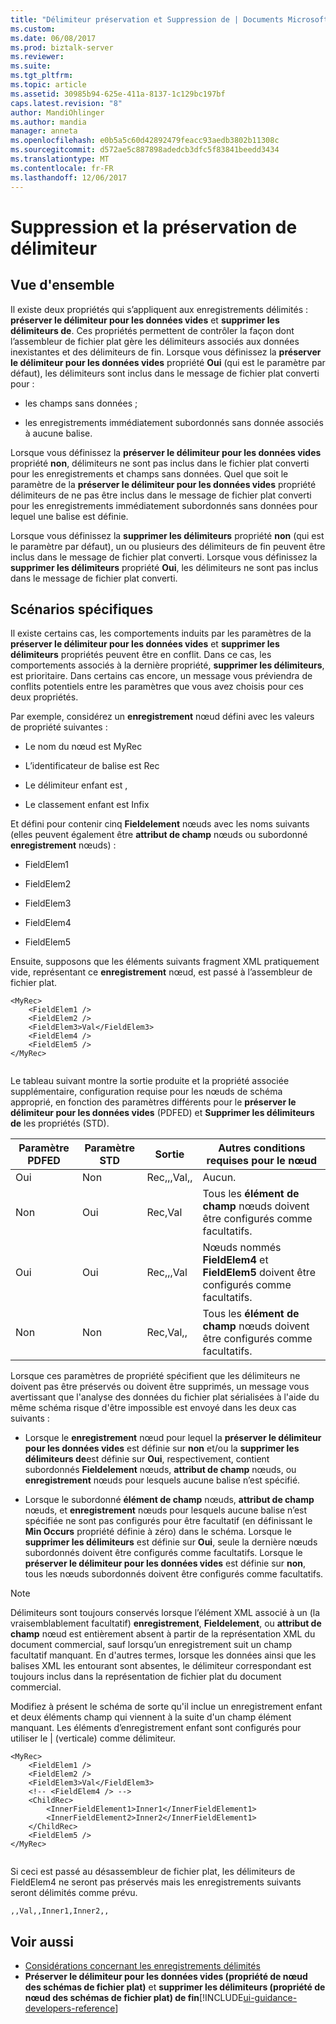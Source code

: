 ```yaml
---
title: "Délimiteur préservation et Suppression de | Documents Microsoft"
ms.custom: 
ms.date: 06/08/2017
ms.prod: biztalk-server
ms.reviewer: 
ms.suite: 
ms.tgt_pltfrm: 
ms.topic: article
ms.assetid: 30985b94-625e-411a-8137-1c129bc197bf
caps.latest.revision: "8"
author: MandiOhlinger
ms.author: mandia
manager: anneta
ms.openlocfilehash: e0b5a5c60d42892479feacc93aedb3802b11308c
ms.sourcegitcommit: d572ae5c887898adedcb3dfc5f83841beedd3434
ms.translationtype: MT
ms.contentlocale: fr-FR
ms.lasthandoff: 12/06/2017
---
```

# <a name="delimiter-preservation-and-suppression"></a>Suppression et la préservation de délimiteur

## <a name="overview"></a>Vue d'ensemble
Il existe deux propriétés qui s’appliquent aux enregistrements délimités : **préserver le délimiteur pour les données vides** et **supprimer les délimiteurs de**. Ces propriétés permettent de contrôler la façon dont l’assembleur de fichier plat gère les délimiteurs associés aux données inexistantes et des délimiteurs de fin. Lorsque vous définissez la **préserver le délimiteur pour les données vides** propriété **Oui** (qui est le paramètre par défaut), les délimiteurs sont inclus dans le message de fichier plat converti pour :  
  
-   les champs sans données ;  
  
-   les enregistrements immédiatement subordonnés sans donnée associés à aucune balise.  
  
 Lorsque vous définissez la **préserver le délimiteur pour les données vides** propriété **non**, délimiteurs ne sont pas inclus dans le fichier plat converti pour les enregistrements et champs sans données. Quel que soit le paramètre de la **préserver le délimiteur pour les données vides** propriété délimiteurs de ne pas être inclus dans le message de fichier plat converti pour les enregistrements immédiatement subordonnés sans données pour lequel une balise est définie.  
  
 Lorsque vous définissez la **supprimer les délimiteurs** propriété **non** (qui est le paramètre par défaut), un ou plusieurs des délimiteurs de fin peuvent être inclus dans le message de fichier plat converti. Lorsque vous définissez la **supprimer les délimiteurs** propriété **Oui**, les délimiteurs ne sont pas inclus dans le message de fichier plat converti.  

## <a name="special-scenarios"></a>Scénarios spécifiques  
 Il existe certains cas, les comportements induits par les paramètres de la **préserver le délimiteur pour les données vides** et **supprimer les délimiteurs** propriétés peuvent être en conflit. Dans ce cas, les comportements associés à la dernière propriété, **supprimer les délimiteurs**, est prioritaire. Dans certains cas encore, un message vous préviendra de conflits potentiels entre les paramètres que vous avez choisis pour ces deux propriétés.  
  
 Par exemple, considérez un **enregistrement** nœud défini avec les valeurs de propriété suivantes :  
  
-   Le nom du nœud est MyRec  
  
-   L’identificateur de balise est Rec  
  
-   Le délimiteur enfant est ,  
  
-   Le classement enfant est Infix  
  
 Et défini pour contenir cinq **Fieldelement** nœuds avec les noms suivants (elles peuvent également être **attribut de champ** nœuds ou subordonné **enregistrement** nœuds) :  
  
-   FieldElem1  
  
-   FieldElem2  
  
-   FieldElem3  
  
-   FieldElem4  
  
-   FieldElem5  
  
 Ensuite, supposons que les éléments suivants fragment XML pratiquement vide, représentant ce **enregistrement** nœud, est passé à l’assembleur de fichier plat.  
  
```  
<MyRec>  
    <FieldElem1 />  
    <FieldElem2 />  
    <FieldElem3>Val</FieldElem3>  
    <FieldElem4 />  
    <FieldElem5 />  
</MyRec>  
  
```  
  
 Le tableau suivant montre la sortie produite et la propriété associée supplémentaire, configuration requise pour les nœuds de schéma approprié, en fonction des paramètres différents pour le **préserver le délimiteur pour les données vides** (PDFED) et **Supprimer les délimiteurs de** les propriétés (STD).  
  
|Paramètre PDFED|Paramètre STD|Sortie|Autres conditions requises pour le nœud|  
|---|---|---|---|  
|Oui|Non|Rec,,,Val,,|Aucun.|  
|Non|Oui|Rec,Val|Tous les **élément de champ** nœuds doivent être configurés comme facultatifs.|  
|Oui|Oui|Rec,,,Val|Nœuds nommés **FieldElem4** et **FieldElem5** doivent être configurés comme facultatifs.|  
|Non|Non|Rec,Val,,|Tous les **élément de champ** nœuds doivent être configurés comme facultatifs.|  
  
 Lorsque ces paramètres de propriété spécifient que les délimiteurs ne doivent pas être préservés ou doivent être supprimés, un message vous avertissant que l'analyse des données du fichier plat sérialisées à l'aide du même schéma risque d'être impossible est envoyé dans les deux cas suivants :  
  
-   Lorsque le **enregistrement** nœud pour lequel la **préserver le délimiteur pour les données vides** est définie sur **non** et/ou la **supprimer les délimiteurs de**est définie sur **Oui**, respectivement, contient subordonnés **Fieldelement** nœuds, **attribut de champ** nœuds, ou **enregistrement**  nœuds pour lesquels aucune balise n’est spécifié.  
  
-   Lorsque le subordonné **élément de champ** nœuds, **attribut de champ** nœuds, et **enregistrement** nœuds pour lesquels aucune balise n’est spécifiée ne sont pas configurés pour être facultatif (en définissant le **Min Occurs** propriété définie à zéro) dans le schéma. Lorsque le **supprimer les délimiteurs** est définie sur **Oui**, seule la dernière nœuds subordonnés doivent être configurés comme facultatifs. Lorsque le **préserver le délimiteur pour les données vides** est définie sur **non**, tous les nœuds subordonnés doivent être configurés comme facultatifs.  
  
> [!NOTE]
>  Délimiteurs sont toujours conservés lorsque l’élément XML associé à un (la vraisemblablement facultatif) **enregistrement**, **Fieldelement**, ou **attribut de champ** nœud est entièrement absent à partir de la représentation XML du document commercial, sauf lorsqu’un enregistrement suit un champ facultatif manquant. En d'autres termes, lorsque les données ainsi que les balises XML les entourant sont absentes, le délimiteur correspondant est toujours inclus dans la représentation de fichier plat du document commercial.  
  
 Modifiez à présent le schéma de sorte qu'il inclue un enregistrement enfant et deux éléments champ qui viennent à la suite d'un champ élément manquant. Les éléments d’enregistrement enfant sont configurés pour utiliser le &#124; (verticale) comme délimiteur.  
  
```  
<MyRec>  
    <FieldElem1 />  
    <FieldElem2 />  
    <FieldElem3>Val</FieldElem3>  
    <!-- <FieldElem4 /> -->  
    <ChildRec>  
        <InnerFieldElement1>Inner1</InnerFieldElement1>   
        <InnerFieldElement2>Inner2</InnerFieldElement1>  
    </ChildRec>  
    <FieldElem5 />  
</MyRec>  
  
```  
  
 Si ceci est passé au désassembleur de fichier plat, les délimiteurs de FieldElem4  ne seront pas préservés mais les enregistrements suivants seront délimités comme prévu.  
  
```  
,,Val,,Inner1,Inner2,,  
```  
  
## <a name="see-also"></a>Voir aussi  
-  [Considérations concernant les enregistrements délimités](../core/delimited-record-considerations.md)   
-  **Préserver le délimiteur pour les données vides (propriété de nœud des schémas de fichier plat)** et **supprimer les délimiteurs (propriété de nœud des schémas de fichier plat) de fin**[!INCLUDE[ui-guidance-developers-reference](../includes/ui-guidance-developers-reference.md)]
